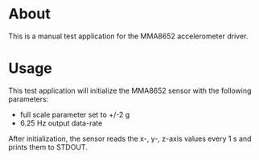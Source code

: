 # About
This is a manual test application for the MMA8652 accelerometer driver.

# Usage
This test application will initialize the MMA8652 sensor with the following parameters:
 - full scale parameter set to +/-2 g
 - 6.25 Hz output data-rate

After initialization, the sensor reads the x-, y-, z-axis values every 1 s
and prints them to STDOUT.
